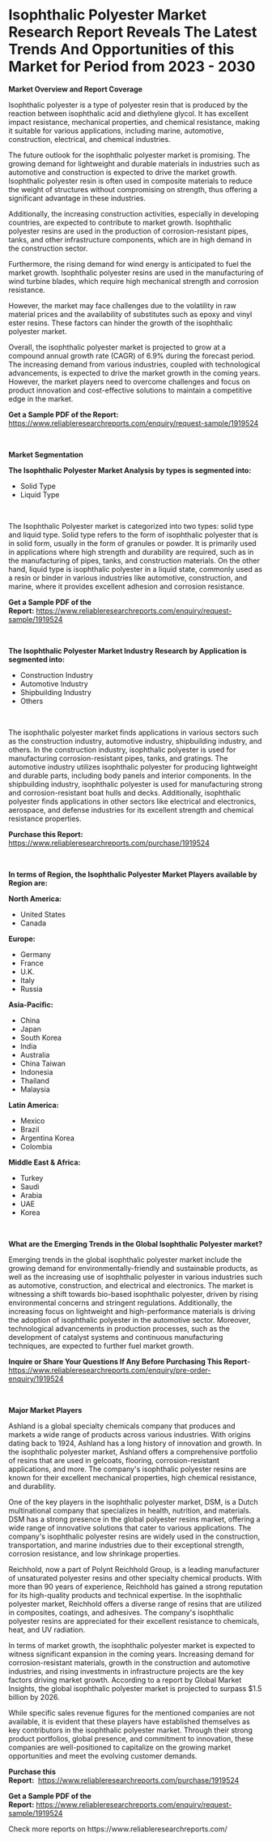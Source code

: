<p><h1>Isophthalic Polyester Market Research Report Reveals The Latest Trends And Opportunities of this Market for Period from 2023 - 2030</h1></p><p><strong>Market Overview and Report Coverage</strong></p>
<p><p>Isophthalic polyester is a type of polyester resin that is produced by the reaction between isophthalic acid and diethylene glycol. It has excellent impact resistance, mechanical properties, and chemical resistance, making it suitable for various applications, including marine, automotive, construction, electrical, and chemical industries.</p><p>The future outlook for the isophthalic polyester market is promising. The growing demand for lightweight and durable materials in industries such as automotive and construction is expected to drive the market growth. Isophthalic polyester resin is often used in composite materials to reduce the weight of structures without compromising on strength, thus offering a significant advantage in these industries.</p><p>Additionally, the increasing construction activities, especially in developing countries, are expected to contribute to market growth. Isophthalic polyester resins are used in the production of corrosion-resistant pipes, tanks, and other infrastructure components, which are in high demand in the construction sector.</p><p>Furthermore, the rising demand for wind energy is anticipated to fuel the market growth. Isophthalic polyester resins are used in the manufacturing of wind turbine blades, which require high mechanical strength and corrosion resistance.</p><p>However, the market may face challenges due to the volatility in raw material prices and the availability of substitutes such as epoxy and vinyl ester resins. These factors can hinder the growth of the isophthalic polyester market.</p><p>Overall, the isophthalic polyester market is projected to grow at a compound annual growth rate (CAGR) of 6.9% during the forecast period. The increasing demand from various industries, coupled with technological advancements, is expected to drive the market growth in the coming years. However, the market players need to overcome challenges and focus on product innovation and cost-effective solutions to maintain a competitive edge in the market.</p></p>
<p><strong>Get a Sample PDF of the Report:</strong> <a href="https://www.reliableresearchreports.com/enquiry/request-sample/1919524">https://www.reliableresearchreports.com/enquiry/request-sample/1919524</a></p>
<p>&nbsp;</p>
<p><strong>Market Segmentation</strong></p>
<p><strong>The Isophthalic Polyester Market Analysis by types is segmented into:</strong></p>
<p><ul><li>Solid Type</li><li>Liquid Type</li></ul></p>
<p>&nbsp;</p>
<p><p>The Isophthalic Polyester market is categorized into two types: solid type and liquid type. Solid type refers to the form of isophthalic polyester that is in solid form, usually in the form of granules or powder. It is primarily used in applications where high strength and durability are required, such as in the manufacturing of pipes, tanks, and construction materials. On the other hand, liquid type is isophthalic polyester in a liquid state, commonly used as a resin or binder in various industries like automotive, construction, and marine, where it provides excellent adhesion and corrosion resistance.</p></p>
<p><strong>Get a Sample PDF of the Report:</strong>&nbsp;<a href="https://www.reliableresearchreports.com/enquiry/request-sample/1919524">https://www.reliableresearchreports.com/enquiry/request-sample/1919524</a></p>
<p>&nbsp;</p>
<p><strong>The Isophthalic Polyester Market Industry Research by Application is segmented into:</strong></p>
<p><ul><li>Construction Industry</li><li>Automotive Industry</li><li>Shipbuilding Industry</li><li>Others</li></ul></p>
<p>&nbsp;</p>
<p><p>The isophthalic polyester market finds applications in various sectors such as the construction industry, automotive industry, shipbuilding industry, and others. In the construction industry, isophthalic polyester is used for manufacturing corrosion-resistant pipes, tanks, and gratings. The automotive industry utilizes isophthalic polyester for producing lightweight and durable parts, including body panels and interior components. In the shipbuilding industry, isophthalic polyester is used for manufacturing strong and corrosion-resistant boat hulls and decks. Additionally, isophthalic polyester finds applications in other sectors like electrical and electronics, aerospace, and defense industries for its excellent strength and chemical resistance properties.</p></p>
<p><strong>Purchase this Report:</strong>&nbsp; <a href="https://www.reliableresearchreports.com/purchase/1919524">https://www.reliableresearchreports.com/purchase/1919524</a></p>
<p>&nbsp;</p>
<p><strong>In terms of Region, the Isophthalic Polyester Market Players available by Region are:</strong></p>
<p>
    <p> <strong> North America: </strong>
        <ul>
            <li>United States</li>
            <li>Canada</li>
        </ul>
        </p> 
    <p> <strong> Europe: </strong>
        <ul>
            <li>Germany</li>
            <li>France</li>
            <li>U.K.</li>
            <li>Italy</li>
            <li>Russia</li>
        </ul>
        </p> 
    <p> <strong> Asia-Pacific: </strong>
        <ul>
            <li>China</li>
            <li>Japan</li>
            <li>South Korea</li>
            <li>India</li>
            <li>Australia</li>
            <li>China Taiwan</li>
            <li>Indonesia</li>
            <li>Thailand</li>
            <li>Malaysia</li>
        </ul>
        </p> 
    <p> <strong> Latin America: </strong>
        <ul>
            <li>Mexico</li>
            <li>Brazil</li>
            <li>Argentina Korea</li>
            <li>Colombia</li>
        </ul>
        </p> 
    <p> <strong> Middle East & Africa: </strong>
        <ul>
            <li>Turkey</li>
            <li>Saudi</li>
            <li>Arabia</li>
            <li>UAE</li>
            <li>Korea</li>
        </ul>
    </p>
    </p>
<p>&nbsp;</p>
<p><strong>What are the Emerging Trends in the Global Isophthalic Polyester market?</strong></p>
<p><p>Emerging trends in the global isophthalic polyester market include the growing demand for environmentally-friendly and sustainable products, as well as the increasing use of isophthalic polyester in various industries such as automotive, construction, and electrical and electronics. The market is witnessing a shift towards bio-based isophthalic polyester, driven by rising environmental concerns and stringent regulations. Additionally, the increasing focus on lightweight and high-performance materials is driving the adoption of isophthalic polyester in the automotive sector. Moreover, technological advancements in production processes, such as the development of catalyst systems and continuous manufacturing techniques, are expected to further fuel market growth.</p></p>
<p><strong>Inquire or Share Your Questions If Any Before Purchasing This Report</strong>- <a href="https://www.reliableresearchreports.com/enquiry/pre-order-enquiry/1919524">https://www.reliableresearchreports.com/enquiry/pre-order-enquiry/1919524</a></p>
<p>&nbsp;</p>
<p><strong>Major Market Players</strong></p>
<p><p>Ashland is a global specialty chemicals company that produces and markets a wide range of products across various industries. With origins dating back to 1924, Ashland has a long history of innovation and growth. In the isophthalic polyester market, Ashland offers a comprehensive portfolio of resins that are used in gelcoats, flooring, corrosion-resistant applications, and more. The company's isophthalic polyester resins are known for their excellent mechanical properties, high chemical resistance, and durability.</p><p>One of the key players in the isophthalic polyester market, DSM, is a Dutch multinational company that specializes in health, nutrition, and materials. DSM has a strong presence in the global polyester resins market, offering a wide range of innovative solutions that cater to various applications. The company's isophthalic polyester resins are widely used in the construction, transportation, and marine industries due to their exceptional strength, corrosion resistance, and low shrinkage properties.</p><p>Reichhold, now a part of Polynt Reichhold Group, is a leading manufacturer of unsaturated polyester resins and other specialty chemical products. With more than 90 years of experience, Reichhold has gained a strong reputation for its high-quality products and technical expertise. In the isophthalic polyester market, Reichhold offers a diverse range of resins that are utilized in composites, coatings, and adhesives. The company's isophthalic polyester resins are appreciated for their excellent resistance to chemicals, heat, and UV radiation.</p><p>In terms of market growth, the isophthalic polyester market is expected to witness significant expansion in the coming years. Increasing demand for corrosion-resistant materials, growth in the construction and automotive industries, and rising investments in infrastructure projects are the key factors driving market growth. According to a report by Global Market Insights, the global isophthalic polyester market is projected to surpass $1.5 billion by 2026.</p><p>While specific sales revenue figures for the mentioned companies are not available, it is evident that these players have established themselves as key contributors in the isophthalic polyester market. Through their strong product portfolios, global presence, and commitment to innovation, these companies are well-positioned to capitalize on the growing market opportunities and meet the evolving customer demands.</p></p>
<p><strong>Purchase this Report:</strong>&nbsp;&nbsp;<a href="https://www.reliableresearchreports.com/purchase/1919524">https://www.reliableresearchreports.com/purchase/1919524</a></p>
<p></p>
<p><strong>Get a Sample PDF of the Report:</strong>&nbsp;<a href="https://www.reliableresearchreports.com/enquiry/request-sample/1919524">https://www.reliableresearchreports.com/enquiry/request-sample/1919524</a></p>
<p>Check more reports on https://www.reliableresearchreports.com/</p>